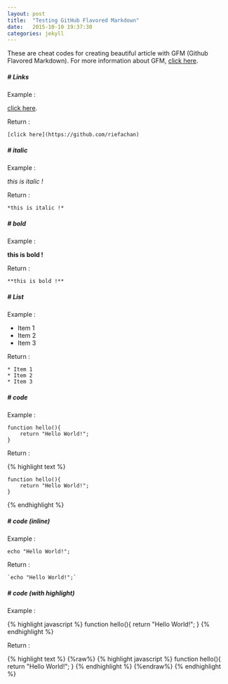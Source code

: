 ```yaml
---
layout: post
title:  "Testing GitHub Flavored Markdown"
date:   2015-10-10 19:37:30
categories: jekyll
---
```

These are cheat codes for creating beautiful article with GFM (Github Flavored Markdown).
For more information about GFM, [click here](https://help.github.com/articles/github-flavored-markdown/).

##### # Links

Example :

[click here](https://github.com/riefachan).

Return :

```
[click here](https://github.com/riefachan)
```


##### # italic

Example :

*this is italic !*

Return :

```
*this is italic !*
```


##### # bold

Example :

**this is bold !**

Return :

```
**this is bold !**
```


##### # List

Example :

* Item 1
* Item 2
* Item 3

Return :

```
* Item 1
* Item 2
* Item 3
```


##### # code

Example :

```
function hello(){
	return "Hello World!";
}
```

Return :

{% highlight text %}
```
function hello(){
	return "Hello World!";
}
```
{% endhighlight %}


##### # code (inline)

Example :

`echo "Hello World!";`

Return :

````
`echo "Hello World!";`
````


##### # code (with highlight)

Example :

{% highlight javascript %}
function hello(){
	return "Hello World!";
}
{% endhighlight %}

Return :

{% highlight text %}
{%raw%}
{% highlight javascript %}
function hello(){
	return "Hello World!";
}
{% endhighlight %}
{%endraw%}
{% endhighlight %}
